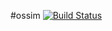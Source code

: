 #ossim [![Build Status](https://travis-ci.org/lutak-srce/ossim.svg)](https://travis-ci.org/lutak-srce/ossim)
